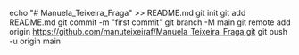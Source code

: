 echo "# Manuela_Teixeira_Fraga" >> README.md
  git init
  git add README.md
  git commit -m "first commit"
  git branch -M main
  git remote add origin https://github.com/manuteixeiraf/Manuela_Teixeira_Fraga.git
  git push -u origin main
